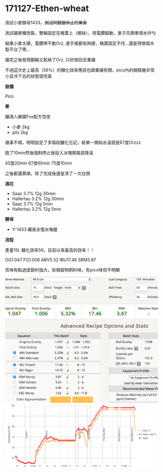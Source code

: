 # 171127-Ethen-wheat

測試小麥酵母1433，<s>測試阿魏酸休止的果香</s> 

測試碾麥機改裝，雙輪固定在桶蓋上（螺絲），用電鑽驅動，麥子先簡單噴水拌勻

結果小麥太硬，電鑽帶不動Orz, 連手搖都有夠硬，桶蓋固定不住...還是得做個木製平台了嗎...

碾完之後發現鋼輪又鬆掉了Orz, 只好倒回去重碾

不過這次史上最高（56%）的糖化效率應該也跟重碾有關，pico內的糊精層非常小且沖下去的狀態很完美

**設備**

Pico 

**麥**

釀酒人樂園Fox配方包改

* 小麥 2kg
* pils 2kg

諸事不順，明明設定了多階段醣化忘記，結果一開始水溫就是67度Orzzz

跑了10min然後強制停止後投入冰塊開風扇降溫

45度20min 67度60min 75度10min

之後都還算順，除了完成後還是清了一次白頭

**酒花**

* Saaz 3.7% 12g 30min
* Hallertau 3.2% 12g 30min 
* Saaz 3.7% 12g 5min
* Hallertau 3.2% 12g 5min 

**酵母**

* Y-1433 礦泉水復水喚醒

**流程**

產量15L 糖化效率56，目前以來最高的效率！！

OG1.047 FG1.006 ABV5.32 IBU17.46 SRM3.87

苦味有點過度銳利強大，些微穀物飼料味，有pico味但不明顯

![](../img/test82.png)
![](../img/test83.png)
